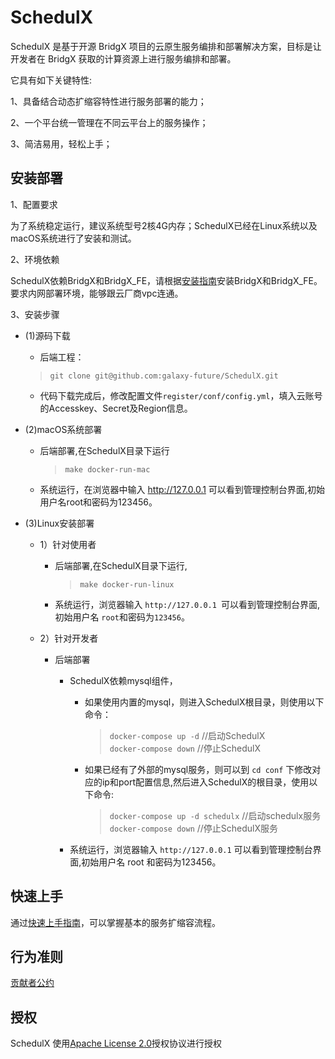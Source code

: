 # **SchedulX**

SchedulX 是基于开源 BridgX 项目的云原生服务编排和部署解决方案，目标是让开发者在 BridgX 获取的计算资源上进行服务编排和部署。

它具有如下关键特性:

1、具备结合动态扩缩容特性进行服务部署的能力；

2、一个平台统一管理在不同云平台上的服务操作；

3、简洁易用，轻松上手；


安装部署
--------

1、配置要求

为了系统稳定运行，建议系统型号2核4G内存；SchedulX已经在Linux系统以及macOS系统进行了安装和测试。

2、环境依赖

SchedulX依赖BridgX和BridgX_FE，请根据[安装指南](hhttps://github.com/galaxy-future/BridgX/blob/dev/README.md)安装BridgX和BridgX_FE。要求内网部署环境，能够跟云厂商vpc连通。

3、安装步骤

* (1)源码下载
  - 后端工程：
  > `git clone git@github.com:galaxy-future/SchedulX.git`
  - 代码下载完成后，修改配置文件`register/conf/config.yml`，填入云账号的Accesskey、Secret及Region信息。

* (2)macOS系统部署
  - 后端部署,在SchedulX目录下运行
    > `make docker-run-mac`

  - 系统运行，在浏览器中输入 http://127.0.0.1 可以看到管理控制台界面,初始用户名root和密码为123456。

* (3)Linux安装部署
  - 1）针对使用者
    - 后端部署,在SchedulX目录下运行,
      > `make docker-run-linux`
    - 系统运行，浏览器输入 `http://127.0.0.1 `可以看到管理控制台界面,初始用户名 `root`和密码为`123456`。

  - 2）针对开发者
    - 后端部署
      - SchedulX依赖mysql组件，
           - 如果使用内置的mysql，则进入SchedulX根目录，则使用以下命令：            
             > `docker-compose up -d`    //启动SchedulX <br>
             > `docker-compose down`    //停止SchedulX  <br>
           - 如果已经有了外部的mysql服务，则可以到 `cd conf` 下修改对应的ip和port配置信息,然后进入SchedulX的根目录，使用以下命令:
             > `docker-compose up -d schedulx`   //启动schedulx服务 <br>
             > `docker-compose down`     //停止SchedulX服务

      - 系统运行，浏览器输入 `http://127.0.0.1` 可以看到管理控制台界面,初始用户名 root 和密码为123456。

快速上手
------------
通过[快速上手指南](https://github.com/galaxy-future/SchedulX/blob/master/docs/getting-started.md)，可以掌握基本的服务扩缩容流程。

行为准则
------
[贡献者公约](https://github.com/galaxy-future/SchedulX/blob/master/CODE_OF_CONDUCT.md)

授权
-----

SchedulX 使用[Apache License 2.0](https://github.com/galaxy-future/SchedulX/blob/master/README.md)授权协议进行授权
